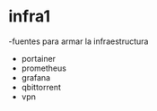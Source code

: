 # infra1

-fuentes para armar la infraestructura
- portainer
- prometheus
- grafana
- qbittorrent
- vpn
